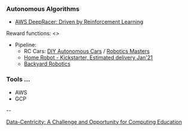 ### Autonomous Algorithms

* [AWS DeepRacer: Driven by Reinforcement Learning](https://www.aws.training/Details/eLearning?id=32143)

Reward functions: <>

* Pipeline:
  * RC Cars: [DIY Autonomous Cars](https://diyrobocars.com/) / [Robotics Masters](https://www.roboticsmasters.co/)
  * [Home Robot - Kickstarter, Estimated delivery Jan'21](https://ximpatico.com/)
  * [Backyard Robotics](https://backyardrobotics.eu/)

### Tools ...

* AWS
* GCP

--

[Data-Centricity: A Challenge and Opportunity for Computing Education](https://cs.brown.edu/~sk/Publications/Papers/Published/kf-data-centric/paper.pdf)
